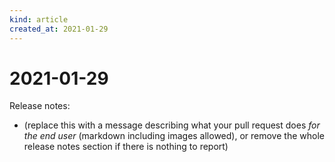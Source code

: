 ```yaml
---
kind: article
created_at: 2021-01-29
---
```


# 2021-01-29

Release notes:

* (replace this with a message describing what your pull request does *for the end user* (markdown including images allowed), or remove the whole release notes section if there is nothing to report)
